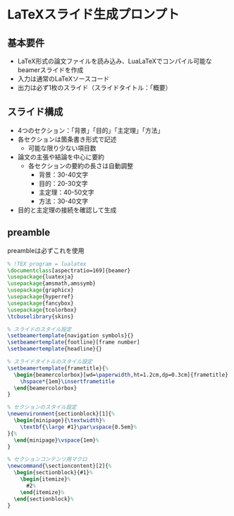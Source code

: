 # LaTeXスライド生成プロンプト

## 基本要件
* LaTeX形式の論文ファイルを読み込み、LuaLaTeXでコンパイル可能なbeamerスライドを作成
* 入力は通常のLaTeXソースコード
* 出力は必ず1枚のスライド（スライドタイトル：「概要）

## スライド構成
* 4つのセクション：「背景」「目的」「主定理」「方法」
* 各セクションは箇条書き形式で記述
  * 可能な限り少ない項目数
* 論文の主張や結論を中心に要約
  * 各セクションの要約の長さは自動調整
    * 背景：30-40文字
    * 目的：20-30文字
    * 主定理：40-50文字
    * 方法：30-40文字
* 目的と主定理の接続を確認して生成

## preamble
preambleは必ずこれを使用

```latex
% !TEX program = lualatex
\documentclass[aspectratio=169]{beamer}
\usepackage{luatexja}
\usepackage{amsmath,amssymb}
\usepackage{graphicx}
\usepackage{hyperref}
\usepackage{fancybox}
\usepackage{tcolorbox}
\tcbuselibrary{skins}

% スライドのスタイル設定
\setbeamertemplate{navigation symbols}{}
\setbeamertemplate{footline}[frame number]
\setbeamertemplate{headline}{}

% スライドタイトルのスタイル設定
\setbeamertemplate{frametitle}{%
  \begin{beamercolorbox}[wd=\paperwidth,ht=1.2cm,dp=0.3cm]{frametitle}
    \hspace*{1em}\insertframetitle
  \end{beamercolorbox}
}

% セクションのスタイル設定
\newenvironment{sectionblock}[1]{%
  \begin{minipage}{\textwidth}%
    \textbf{\large #1}\par\vspace{0.5em}%
}{%
  \end{minipage}\vspace{1em}%
}

% セクションコンテンツ用マクロ
\newcommand{\sectioncontent}[2]{%
  \begin{sectionblock}{#1}%
    \begin{itemize}%
      #2%
    \end{itemize}%
  \end{sectionblock}%
}
```